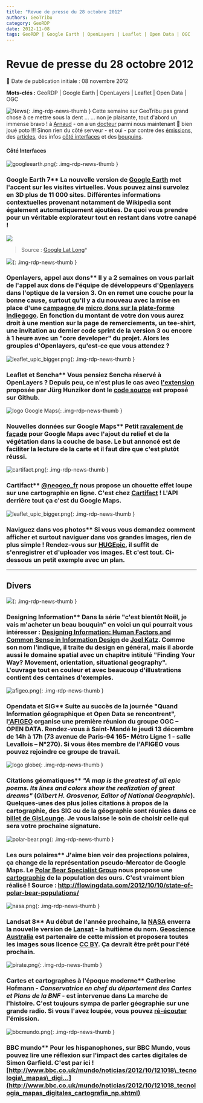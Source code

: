 ```yaml
---
title: "Revue de presse du 28 octobre 2012"
authors: GeoTribu
category: GeoRDP
date: 2012-11-08
tags: GeoRDP | Google Earth | OpenLayers | Leaflet | Open Data | OGC
---
```


# Revue de presse du 28 octobre 2012


:calendar: Date de publication initiale : 08 novembre 2012

**Mots-clés :** GeoRDP | Google Earth | OpenLayers | Leaflet | Open Data | OGC


![News](https://cdn.geotribu.fr/img/internal/icons-rdp-news/news.png "Icône news générique"){: .img-rdp-news-thumb }
 Cette semaine sur GeoTribu pas grand chose à ce mettre sous la dent ... ... non je plaisante, tout d'abord un immense bravo ! à [Arnaud](https://twitter.com/geotribu) - on a un [docteur](http://www.geotribu.net/node/551) parmi nous maintenant :slightly_smiling_face: bien joué poto !!! Sinon rien du côté serveur - et oui - par contre des [émissions](#news31), des [articles](#news14), des infos [côté interfaces](#news21) et des [bouquins](#news41).

#### Côté Interfaces

 ![googleearth.png](http://www.geotribu.net/sites/default/files/Tuto/img/googleearth.png){: .img-rdp-news-thumb }

### Google Earth 7** La nouvelle version de [Google Earth](http://www.google.fr/earth/index.html) met l'accent sur les visites virtuelles. Vous pouvez ainsi survolez en 3D plus de 11 000 sites. Différentes informations contextuelles provenant notamment de Wikipedia sont également automatiquement ajoutées. De quoi vous prendre pour un véritable explorateur tout en restant dans votre canapé !

 ![](http://4.bp.blogspot.com/-gBS8hcttvUA/UJFa6TzFeoI/AAAAAAAABzw/I02GQIefClA/s1600/Earth+7+tour+guide.jpg)  
 > Source : [Google Lat Long](http://google-latlong.blogspot.fr/2012/10/explore-world-with-tour-guide-and-3d.html)*



 ![](https://cdn.geotribu.fr/images/logos-icones/logiciels_librairies/openlayers.png){: .img-rdp-news-thumb }

### Openlayers, appel aux dons** Il y a 2 semaines on vous parlait de l'appel aux dons de l'équipe de développeurs d'[Openlayers](https://openlayers.org/) dans l'optique de la version 3. On en remet une couche pour la bonne cause, surtout qu'il y a du nouveau avec la mise en place d'une [campagne ](https://openlayers.org/blog/2012/11/01/crowdfunding-openlayers-3/) de [micro dons sur la plate-forme Indiegogo](http://www.indiegogo.com/ol3). En fonction du montant de votre don vous aurez droit à une mention sur la page de remerciements, un tee-shirt, une invitation au dernier code sprint de la version 3 ou encore à 1 heure avec un "core developer" du projet. Alors les groupies d'Openlayers, qu'est-ce que vous attendez ?



 ![leaflet_upic_bigger.png](https://cdn.geotribu.fr/images/logos-icones/logiciels_librairies/leaflet.png){: .img-rdp-news-thumb }

### Leaflet et Sencha** Vous pensiez Sencha réservé à OpenLayers ? Depuis peu, ce n'est plus le cas avec [l'extension](https://market.sencha.com/users/162/extensions/177) proposée par Jürg Hunziker dont le [code source](https://github.com/tschortsch/Ext.ux.LeafletMap) est proposé sur Github.



 ![logo Google Maps](https://cdn.geotribu.fr/img/logos-icones/entreprises_association/google/google_maps.png){: .img-rdp-news-thumb }

### Nouvelles données sur Google Maps** Petit [ravalement de façade](http://google-latlong.blogspot.com/2012/10/get-better-view-of-natural-geography.html) pour Google Maps avec l'ajout du relief et de la végétation dans la couche de base. Le but annoncé est de faciliter la lecture de la carte et il faut dire que c'est plutôt réussi.



 ![cartifact.png](/sites/default/files/Tuto/img/Blog/cartifact.png){: .img-rdp-news-thumb }

### Cartifact** [@neogeo\_fr](https://twitter.com/neogeo_fr) nous propose un chouette effet loupe sur une cartographie en ligne. C'est chez [Cartifact](http://maps.cartifact.com/lany/) ! L'API derrière tout ça c'est du Google Maps.

 ![leaflet_upic_bigger.png](https://cdn.geotribu.fr/images/logos-icones/logiciels_librairies/leaflet.png){: .img-rdp-news-thumb }

### Naviguez dans vos photos** Si vous vous demandez comment afficher et surtout naviguer dans vos grandes images, rien de plus simple ! Rendez-vous sur [HUGEpic](http://hugepic.io/), il suffit de s'enregistrer et d'uploader vos images. Et c'est tout. Ci-dessous un petit exemple avec un plan.



----

## Divers

 ![](https://cdn.geotribu.fr/img/internal/icons-rdp-news/journalisme.png){: .img-rdp-news-thumb }

### Designing Information** Dans la série "c'est bientôt Noël, je vais m'acheter un beau bouquin" en voici un qui pourrait vous intéresser : [Designing Information: Human Factors and Common Sense in Information Design](http://www.wiley.com/WileyCDA/WileyTitle/productCd-111834197X,descCd-tableOfContents.html) de [Joel Katz](http://www.joelkatzdesign.com/index.html). Comme son nom l'indique, il traite du design en général, mais il aborde aussi le domaine spatial avec un chapitre intitulé "Finding Your Way? Movement, orientation, situational geography". L'ouvrage tout en couleur et avec beaucoup d'illustrations contient des centaines d'exemples.



 ![afigeo.png](/sites/default/files/Tuto/img/Blog/afigeo.png){: .img-rdp-news-thumb }

### Opendata et SIG** Suite au succès de la journée "Quand Information géographique et Open Data se rencontrent", l['AFIGEO](http://www.afigeo.asso.fr/voir-toutes-les-news/631-le-gt-ogc-de-lafigeo-setend-a-la-problematique-open-data-participez-a-la-reunion-du-13-dec-2012.html) organise une première réunion du groupe OGC – OPEN DATA. Rendez-vous à Saint-Mandé le jeudi 13 décembre de 14h à 17h (73 avenue de Paris-94 165- Métro Ligne 1 - salle Levallois – N°270). Si vous êtes membre de l'AFIGEO vous pouvez rejoindre ce groupe de travail.



 ![logo globe](https://cdn.geotribu.fr/img/internal/icons-rdp-news/world.png "Icône de globe"){: .img-rdp-news-thumb }

### Citations géomatiques** ***"A map is the greatest of all epic poems. Its lines and colors show the realization of great dreams"*** (*Gilbert H. Grosvenor, Editor of National Geographic*). Quelques-unes des plus jolies citations à propos de la cartographie, des SIG ou de la géographie sont réunies dans ce [billet de GisLounge](http://gislounge.com/gis-quotes/). Je vous laisse le soin de choisir celle qui sera votre prochaine signature.



 ![polar-bear.png](/sites/default/files/Tuto/img/Blog/polar-bear.png){: .img-rdp-news-thumb }

### Les ours polaires** J'aime bien voir des projections polaires, ça change de la représentation pseudo-Mercator de Google Maps. Le [Polar Bear Specialist Group](http://pbsg.npolar.no/en/) nous propose une [cartographie](http://pbsg.npolar.no/en/dynamic/app/) de la population des ours. C'est vraiment bien réalisé ! Source : <http://flowingdata.com/2012/10/10/state-of-polar-bear-populations/>



 ![nasa.png](/sites/default/files/Tuto/img/Blog/nasa.png){: .img-rdp-news-thumb }

### Landsat 8** Au début de l'année prochaine, la [NASA](http://landsat.usgs.gov/) enverra la nouvelle version de [Lansat](https://en.wikipedia.org/wiki/Landsat_program) - la huitième du nom. [Geoscience Australia](http://www.ga.gov.au/) est partenaire de cette mission et proposera toutes les images sous licence [CC BY](http://creativecommons.org/weblog/entry/34428). Ça devrait être prêt pour l'été prochain.



 ![pirate.png](/sites/default/files/Tuto/img/Blog/franceinter.png){: .img-rdp-news-thumb }

### Cartes et cartographes à l'époque moderne** Catherine Hofmann - *Conservatrice en chef du département des Cartes et Plans de la BNF* - est intervenue dans La marche de l'histoire. C'est toujours sympa de parler géographie sur une grande radio. Si vous l'avez loupée, vous pouvez [ré-écouter](http://www.franceinter.fr/emission-la-marche-de-l-histoire-cartes-et-cartographes-a-l-epoque-moderne) l'émission.



 ![bbcmundo.png](/sites/default/files/Tuto/img/Blog/bbcmundo.png){: .img-rdp-news-thumb }

### BBC mundo** Pour les hispanophones, sur BBC Mundo, vous pouvez lire une réflexion sur l'impact des cartes digitales de Simon Garfield. C'est par ici ! [http://www.bbc.co.uk/mundo/noticias/2012/10/121018\_tecnologia\_mapas\_digi...](http://www.bbc.co.uk/mundo/noticias/2012/10/121018_tecnologia_mapas_digitales_cartografia_np.shtml)

